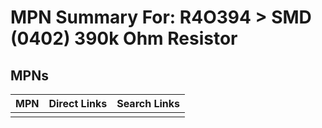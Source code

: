 



# MPN Summary For: R4O394 > SMD (0402) 390k Ohm Resistor

## MPNs
  

|MPN|Direct Links|Search Links|
| :--- | :--- | :--- |
||||
